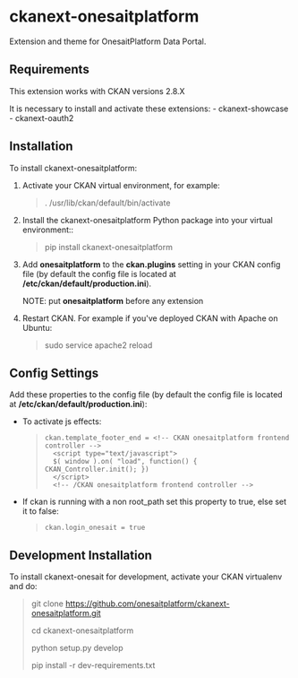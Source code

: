 ﻿
# ckanext-onesaitplatform

Extension and theme for OnesaitPlatform Data Portal.


## Requirements

This extension works with CKAN versions 2.8.X

It is necessary to install and activate these extensions:
    - ckanext-showcase
    - ckanext-oauth2


## Installation

To install ckanext-onesaitplatform:

 1. Activate your CKAN virtual environment, for example:

	> . /usr/lib/ckan/default/bin/activate

 2. Install the ckanext-onesaitplatform Python package into your virtual environment::

	> pip install ckanext-onesaitplatform

 3. Add **onesaitplatform** to the **ckan.plugins** setting in your CKAN
   config file (by default the config file is located at **/etc/ckan/default/production.ini**).
   
	NOTE: put **onesaitplatform** before any extension

 4. Restart CKAN. For example if you've deployed CKAN with Apache on Ubuntu:

	>  sudo service apache2 reload


## Config Settings

Add these properties to the config file (by default the config file is located at **/etc/ckan/default/production.ini**):

- To activate js effects: 

	>     ckan.template_footer_end = <!-- CKAN onesaitplatform frontend controller -->
	>       <script type="text/javascript">
	>       $( window ).on( "load", function() { CKAN_Controller.init(); })
	>       </script>
	>       <!-- /CKAN onesaitplatform frontend controller -->

- If ckan is running with a non root_path set this property to true, else set it to false:

	>     ckan.login_onesait = true


## Development Installation

To install ckanext-onesait for development, activate your CKAN virtualenv and do:

> git clone https://github.com/onesaitplatform/ckanext-onesaitplatform.git
> 
> cd ckanext-onesaitplatform
> 
> python setup.py develop
> 
> pip install -r dev-requirements.txt


